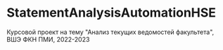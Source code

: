 # StatementAnalysisAutomationHSE
Курсовой проект на тему "Анализ текущих ведомостей факультета", ВШЭ ФКН ПМИ, 2022-2023
